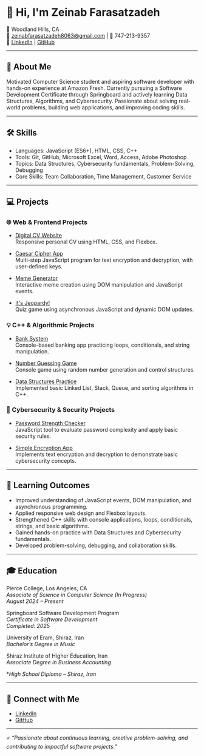 # 👋 Hi, I'm Zeinab Farasatzadeh  

📍 Woodland Hills, CA  
📧 zeinabfarasatzadeh8063@gmail.com | 📱 747-213-9357  
🔗 [LinkedIn](https://www.linkedin.com/in/zeinab-farasatzadeh-4a4645358) | [GitHub](https://github.com/Elnazfz)

---

## 💫 About Me  
Motivated Computer Science student and aspiring software developer with hands-on experience at Amazon Fresh. Currently pursuing a Software Development Certificate through Springboard and actively learning Data Structures, Algorithms, and Cybersecurity. Passionate about solving real-world problems, building web applications, and improving coding skills.

---

## 🛠️ Skills  
- Languages: JavaScript (ES6+), HTML, CSS, C++  
- Tools: Git, GitHub, Microsoft Excel, Word, Access, Adobe Photoshop  
- Topics: Data Structures, Cybersecurity fundamentals, Problem-Solving, Debugging  
- Core Skills: Team Collaboration, Time Management, Customer Service  

---

## 💻 Projects  

### 🌐 Web & Frontend Projects  
- [Digital CV Website](https://github.com/Elnazfz/Digital-CV-Website/blob/main/CV.project3.HTML)  
  Responsive personal CV using HTML, CSS, and Flexbox.

- [Caesar Cipher App](https://github.com/Elnazfz/ceaser-cipher-js/tree/main)  
  Multi-step JavaScript program for text encryption and decryption, with user-defined keys.

- [Meme Generator](https://github.com/Elnazfz/meme-generator)  
  Interactive meme creation using DOM manipulation and JavaScript events.

- [It's Jeopardy!](https://github.com/Elnazfz/Jeopardy_game/tree/main)  
  Quiz game using asynchronous JavaScript and dynamic DOM updates.

### 💡 C++ & Algorithmic Projects  
- [Bank System](https://github.com/Elnazfz/bank-system)  
  Console-based banking app practicing loops, conditionals, and string manipulation.

- [Number Guessing Game](https://github.com/Elnazfz/number-guessing-game)  
  Console game using random number generation and control structures.

- [Data Structures Practice](https://github.com/Elnazfz/data-structures)  
  Implemented basic Linked List, Stack, Queue, and sorting algorithms in C++.

### 🔐 Cybersecurity & Security Projects  
- [Password Strength Checker](https://github.com/Elnazfz/password-checker)  
  JavaScript tool to evaluate password complexity and apply basic security rules.

- [Simple Encryption App](https://github.com/Elnazfz/simple-encryption)  
  Implements text encryption and decryption to demonstrate basic cybersecurity concepts.

---

## 🎯 Learning Outcomes  
- Improved understanding of JavaScript events, DOM manipulation, and asynchronous programming.  
- Applied responsive web design and Flexbox layouts.  
- Strengthened C++ skills with console applications, loops, conditionals, strings, and basic algorithms.  
- Gained hands-on practice with Data Structures and Cybersecurity fundamentals.  
- Developed problem-solving, debugging, and collaboration skills.  

---

## 🎓 Education  
Pierce College, Los Angeles, CA  
*Associate of Science in Computer Science (In Progress)*  
_August 2024 – Present_  

Springboard Software Development Program  
*Certificate in Software Development*  
_Completed: 2025_  

University of Eram, Shiraz, Iran  
*Bachelor’s Degree in Music*  

Shiraz Institute of Higher Education, Iran  
*Associate Degree in Business Accounting*  

**High School Diploma – Shiraz, Iran*

---

## 🤝 Connect with Me  
- [LinkedIn](https://www.linkedin.com/in/zeinab-farasatzadeh-4a4645358)  
- [GitHub](https://github.com/Elnazfz)

---

⭐ *“Passionate about continuous learning, creative problem-solving, and contributing to impactful software projects.”*
